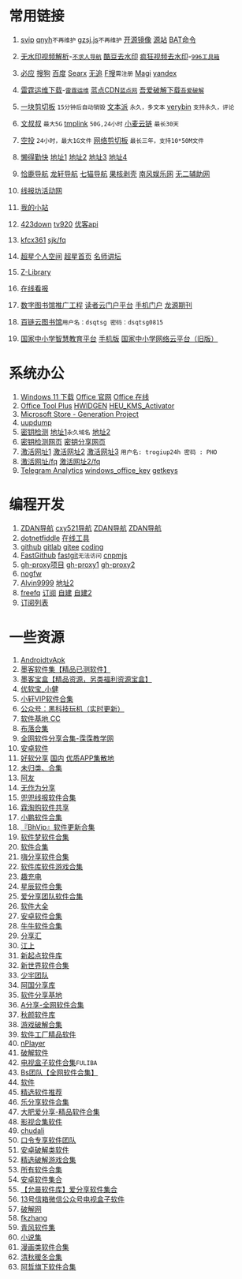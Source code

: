 ﻿# 常用链接
1. [svip](./svip/index.html)
[qnyh](./qnyh/index.html)`不再维护`
[gzsj.js](./gzsj/tempermonkey.js)`不再维护`
[开源镜像](?./md/mirror.md) [源站](https://gitee.com/gsls200808/chinese-opensource-mirror-site)
[BAT命令](?./md/bat.md)
1. [无水印视频解析](https://parse.bqrdh.com/smart)-[`不求人导航`](https://www.bqrdh.com/)
[酷豆去水印](https://dy.kukutool.com/)
[疯狂视频去水印](https://douyin.video996.com/)-[`996工具箱`](http://www.video996.com/)

1. [必应](https://www.bing.com/)
[搜狗](https://www.sogou.com/)
[百度](https://www.baidu.com/)
[Searx](https://searx.space/)
[无追](https://www.wuzhuiso.com)
[F搜](https://fsofso.com/)`需注册`
[Magi](https://magi.com/)
[yandex](https://yandex.com/)
1. [雷霆运维下载](https://soft.l-t.top/)-[`雷霆运维`](https://l-t.top/)
[蓝点CDN](https://dl.lancdn.com/landian)[`蓝点网`](https://www.landian.vip/)
[吾爱破解下载](https://down.52pojie.cn/)[`吾爱破解`](https://www.52pojie.cn/)
1. [一块剪切板](https://ykjtb.com/) `15分钟后自动销毁`
[文本派](https://txtpad.cn/) `永久，多文本`
[verybin](https://www.verybin.com/) `支持永久，评论`
1. [文叔叔](https://www.wenshushu.cn) `最大5G`
[tmplink](https://app.tmp.link/) `50G,24小时`
[小麦云链](https://ftpod.cn/) `最长30天`
1. [空投](https://airportal.cn/) `24小时，最大1G文件`
[网络剪切板](https://netcut.cn/) `最长三年，支持10*50M文件`
1. [懒得勤快](https://github.com/ldqk)
[地址1](https://ldqk.org)
[地址2](https://masuit.com)
[地址3](https://masuit.tk)
[地址4](https://ldqk.tk)
1. [恰鹿导航](https://hao.qialu999.com)
[龙轩导航](http://ilxdh.com)
[七猫导航](https://www.qimaow.com/)
[果核剥壳](https://www.ghxi.com/)
[南风娱乐网](https://www.nanfengyl.com)
[无二辅助网](https://www.52fzg.com)
1. [线报坊活动网](http://www.52xbf.com)
1. [我的小站](https://www.pan666.cn/)
1. [423down](https://www.423down.com)
[tv920](https://www.tv920.com/)
[优客api](http://api.iyk0.com/)
1. [kfcx361](http://www.kfcx361.com/)
[sjk/fq](http://site3.sjk.space/)
1. [超星个人空间](http://i.chaoxing.com/)
[超星首页](https://www.chaoxing.com/)
[名师讲坛](https://pro.superlib.com/pc/home/index)
1. [Z-Library](https://zh.fr1lib.org/)
1. [在线看报](http://www.53bk.com/baokan/)
1. [数字图书馆推广工程](http://www.ndlib.cn/)
[读者云门户平台](http://read.nlc.cn/user/index)
[手机门户](http://m.nlc.cn/)
[龙源期刊](http://nlc.vip.qikan.cn/text/text.aspx)
1. [百链云图书馆](http://lib.gdufe.edu.cn/digitalresource/linkProxy.htm?id=61000000281&resourceId=275)`用户名：dsqtsg 密码：dsqtsg0815`
1. [国家中小学智慧教育平台](https://www.zxx.edu.cn/)
[手机版](https://h5.zxx.edu.cn/)
[国家中小学网络云平台（旧版）](https://ykt.eduyun.cn/)

# 系统办公
1. [Windows 11 下载](https://www.microsoft.com/zh-cn/software-download/windows11)
[Office 官网](https://www.microsoft.com/zh-cn/microsoft-365)
[Office 在线](https://www.office.com/)
1. [Office Tool Plus](https://otp.landian.vip/zh-cn/)
[HWIDGEN](https://dl.lancdn.com/landian/software/HWIDGEN/)
[HEU_KMS_Activator](https://github.com/zbezj/HEU_KMS_Activator/releases)
1. [Microsoft Store - Generation Project](https://store.rg-adguard.net)
1. [uupdump](https://proxied.uupdump.net/)
1. [密钥检测](https://github.com/FHWWC/KeyCheck)
[地址1](https://pkeytools.azurewebsites.net)`永久域名`
[地址2](https://pkeytool.live)
1. [密钥检测网页](https://webact.185.hk/mskey.php)
[密钥分享网页](https://webact.185.hk/sharedkey.php)
1. [激活网址1](https://getcid.cn)
[激活网址2](http://tool.zhihupe.com/getcid.html)
[激活网址3](http://khoatoantin.com/cidms) `用户名: trogiup24h 密码 : PHO`
1. [激活网址/fq](https://microsoft.gointeract.io/interact/index?interaction=1461173234028-3884f8602eccbe259104553afa8415434b4581-05d1&accountId=microsoft&loadFrom=CDN&appkey=196de13c-e946-4531-98f6-2719ec8405ce&Language=English&name=pana&CountryCode=en-US&Click%20To%20Call%20Caller%20Id=+17142064889&startedFromSmsToken=3jUenpr&dnis=26&token=0Yr8Nd)
[激活网址2/fq](https://microsoft.gointeract.io/interact/index?interaction=1461173234028-3884f8602eccbe259104553afa8415434b4581-05d1&accountId=microsoft&appkey=196de13c-e946-4531-98f6-2719ec8405ce&Language=CN&CountryCode=cn&CountryLanguage=CN&Click%20To%20Call%20Caller%20Id=+31620950938&startedFromSmsToken=voZAx6D&token=DWON8k)
1. [Telegram Analytics](https://tgstat.ru/en/channel)
[windows_office_key](https://tgstat.ru/en/channel/@windows_office_key)
[getkeys](https://tgstat.ru/en/channel/@getkeys)

# 编程开发
1. [ZDAN导航](https://www.zdzn.net/)
[cxy521导航](https://cxy521.com/)
[ZDAN导航](https://www.zdzn.net/)
[ZDAN导航](https://www.zdzn.net/)
1. [dotnetfiddle](https://dotnetfiddle.net/)
[在线工具](https://tool.lu/)
1. [github](https://github.com/)
[gitlab](https://gitlab.com/explore/projects/trending)
[gitee](https://gitee.com/)
[coding](https://coding.net/)
1. [FastGithub](https://github.com/dotnetcore/FastGithub/)
[fastgit](https://hub.fastgit.org/)`无法访问`
[cnpmjs](https://github.com.cnpmjs.org/)
1. [gh-proxy项目](https://github.com/hunshcn/gh-proxy)
[gh-proxy1](https://gh.api.99988866.xyz)
[gh-proxy2](https://ghproxy.com/)
1. [nogfw](https://github.com/gfw-breaker/nogfw)
1. [Alvin9999](https://github.com/Alvin9999/new-pac/wiki)
[地址2](http://tr1.freeair888.club)
1. [freefq](https://github.com/freefq/free)
[订阅](https://raw.fastgit.org/freefq/free/master/v2)
[自建](https://j.bulink.xyz)
[自建2](https://js.bulink.xyz)
1. [订阅列表](https://github.com/du5/free/blob/master/sub.list)


# 一些资源 
1. [AndroidtvApk](https://www.lanzoux.com/b0f1944aj)
1. [墨客软件集【精品已测软件】](https://www.lanzoux.com/b00mgdwcb)
1. [墨客宝盒【精品资源，另类福利资源宝盒】](https://www.lanzoux.com/b00mhulgh)
1. [优软宝_小健](https://www.lanzoux.com/u/xiaojian68)
1. [小轩VIP软件合集](https://www.lanzoux.com/b76826)
1. [公众号：黑科技玩机（实时更新）](https://www.lanzoux.com/b281858)
1. [软件基地 CC](https://www.lanzoux.com/u/CC%E8%BD%AF%E4%BB%B6%E5%9F%BA%E5%9C%B0)
1. [布落合集](https://www.lanzoux.com/b931212)
1. [全网软件分享合集-霂霂教学网](https://www.lanzoux.com/b677358)
1. [安卓软件](https://www.lanzoux.com/b471209)
1. [好软分享](https://github.com/yoyodadada/haoruanfenxiang)
[国内](https://gitee.com/realyoyodadada/haoruanfenxiang)
[优质APP集散地](https://www.lanzoux.com/u/yoyodadada)
1. [未归类、合集](https://www.lanzoux.com/b01b01h9a)
1. [阿友](https://www.lanzoux.com/u/aybaba)
1. [无作为分享](https://www.lanzoux.com/u/wuzuowei)
1. [兜兜线报软件合集](https://www.lanzoux.com/b133841)
1. [霖淘购软件共享](https://www.lanzoux.com/b252370)
1. [小鹏软件合集](http://www.lanzoux.com/u/xiaopengi)
1. [『BhVip』软件更新合集](http://www.lanzoux.com/u/%E5%BD%AA%E7%85%8Cqq1846055318)
1. [软件梦软件合集](https://www.lanzoux.com/u/Hicro)
1. [软件合集](http://www.lanzoux.com/u/9383679)
1. [嗨分享软件合集](https://www.lanzoux.com/u/%E6%8B%BD%E6%8B%BD)
1. [软件库软件游戏合集](https://www.lanzoux.com/u/rjk)
1. [趣充电](https://www.lanzoux.com/u/memedawq)
1. [星辰软件合集](https://www.lanzoux.com/u/azsoft)
1. [爱分享团队软件合集](https://www.lanzoux.com/u/zqf000)
1. [软件大全](https://www.lanzoux.com/u/296742969)
1. [安卓软件合集](https://www.lanzoux.com/u/langman666)
1. [牛牛软件合集](http://www.lanzoux.com/u/36277009)
1. [分享汇](https://www.lanzoux.com/u/jiek)
1. [江上](https://www.lanzoux.com/u/%E6%B1%9F%E4%B8%8A)
1. [新起点软件库](https://www.lanzoux.com/u/xinqidian)
1. [新世界软件合集](https://www.lanzoux.com/u/adminqizhu)
1. [少宇团队](https://www.lanzoux.com/u/shaoyu)
1. [阿国分享库](https://www.lanzoux.com/u/aguo)
1. [软件分享基地](https://www.lanzoux.com/u/aiwange)
1. [A分享-全网软件合集](https://www.lanzoux.com/b205552)
1. [秋颜软件库](https://www.lanzoux.com/b341705)
1. [游戏破解合集](https://www.lanzoux.com/b654140)
1. [软件工厂精品软件](https://www.lanzoux.com/u/sg88)
1. [nPlayer](https://www.lanzoux.com/b0cpu28tc)
1. [破解软件](https://www.lanzoux.com/b838976)
1. [电视盒子软件合集](https://www.lanzoux.com/b07xdohkf#FULIBA)`FULIBA`
1. [Bs团队【全网软件合集】](https://www.lanzoux.com/b93256)
1. [软件](https://www.lanzoux.com/b174576)
1. [精选软件推荐](https://www.lanzoux.com/b221497)
1. [乐分享软件合集](https://www.lanzoux.com/b215476)
1. [大肥爱分享-精品软件合集](https://www.lanzoux.com/u/qianxun8)
1. [影视合集软件](https://www.lanzoux.com/b0jrkv4b)
1. [chudali](https://www.lanzoux.com/u/chudali)
1. [口令专享软件团队](https://www.lanzoux.com/b240011)
1. [安卓破解类软件](https://www.lanzoux.com/b828085)
1. [精选破解游戏合集](https://www.lanzoux.com/b888887)
1. [所有软件合集](https://www.lanzoux.com/b165784)
1. [安卓软件集合](https://www.lanzoux.com/b94326)
1. [【允晨软件库】爱分享软件集合](https://www.lanzoux.com/b54212)
1. [13号信箱微信公众号电视盒子软件](https://www.lanzoux.com/b167839)
1. [破解网](http://www.lanzoux.com/u/ygtq)
1. [fkzhang](https://www.lanzoux.com/b44314)
1. [青风软件集](https://www.lanzoux.com/b60564)
1. [小说集](https://www.lanzoux.com/b158157)
1. [漫画类软件合集](https://www.lanzoux.com/b765262)
1. [清秋暖冬合集](https://www.lanzoux.com/b474214#qingqiu)
1. [阿哲旗下软件合集](https://www.lanzoux.com/b100313)
